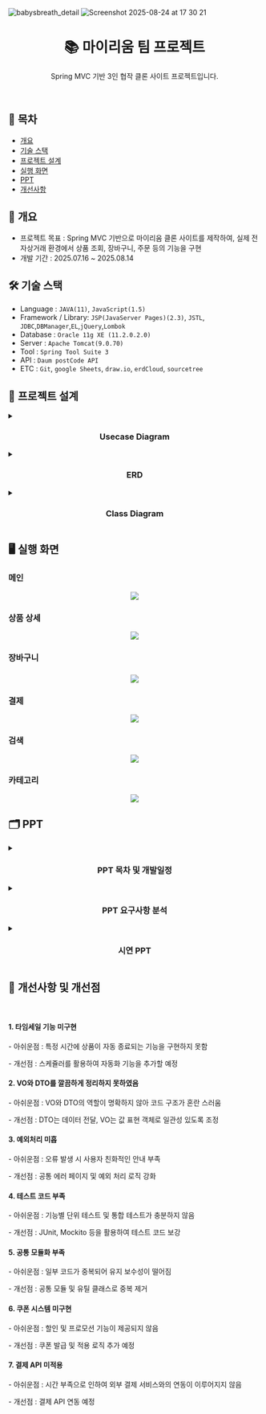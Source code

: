 
![babysbreath_detail](https://github.com/user-attachments/assets/9f1b8e1e-73c1-4067-b591-d0db3fb503de)
![Screenshot 2025-08-24 at 17 30 21](https://github.com/user-attachments/assets/9806a0a3-8eec-46a1-be65-47bafa622215)


<h1 align="center">📚 마이리움 팀 프로젝트</h1>
<p align="center">Spring MVC 기반 3인 협작 클론 사이트 프로젝트입니다.</p>
<br/>

## 📌 목차

- [개요](https://github.com/notuna87/myriumTeamproject#-개요)
- [기술 스택](https://github.com/notuna87/myriumTeamproject#-기술-스택)
- [프로젝트 설계](https://github.com/notuna87/myriumTeamproject#-프로젝트-설계)
- [실행 화면](https://github.com/notuna87/myriumTeamproject#-실행-화면)
- [PPT](https://github.com/notuna87/myriumTeamproject#-PPT)
- [개선사항](https://github.com/notuna87/myriumTeamproject#-개선사항)

## 📖 개요
- 프로젝트 목표 : Spring MVC 기반으로 마이리움 클론 사이트를 제작하여, 실제 전자상거래 환경에서 상품 조회, 장바구니, 주문 등의 기능을 구현
- 개발 기간 : 2025.07.16 ~ 2025.08.14

## 🛠️ 기술 스택
- Language : `JAVA(11)`, `JavaScript(1.5)`
- Framework / Library: `JSP(JavaServer Pages)(2.3)`, `JSTL`, `JDBC`,`DBManager`,`EL`,`jQuery`,`Lombok`
- Database : `Oracle 11g XE (11.2.0.2.0)`
- Server : `Apache Tomcat(9.0.70)`
- Tool : `Spring Tool Suite 3`
- API : `Daum postCode API`
- ETC : `Git`, `google Sheets`, `draw.io`, `erdCloud`, `sourcetree`

## 🧩 프로젝트 설계

<details><summary><h3 align="center">Usecase Diagram</h3></summary>
<img width="1128" height="790" alt="481296084-728d4a85-0932-4a82-9524-97cdfa095230" src="https://github.com/user-attachments/assets/716f55e6-3f78-49a4-a3d9-e2c08a8ed390" />
</details>

<details><summary><h3 align="center">ERD</h3></summary>
<img width="2733" height="1886" alt="Myrium erd" src="https://github.com/user-attachments/assets/888cae06-4c6a-4435-bd6c-eeda52ab09a2" />
</details>
  
<details><summary><h3 align="center">Class Diagram</h3></summary>
<h4>UploadController</h4>
<img width="2200" height="1347" alt="Diagram_UploadController" src="https://github.com/user-attachments/assets/95f413e3-6508-44ee-bc83-0cdf7372487c" />
<h4>TotalReviewController<h4>
<img width="1271" height="724" alt="Diagram_TotalReviewController" src="https://github.com/user-attachments/assets/dbb13257-40bb-40d2-9867-9bc67c14041d" />
<h4>SubController</h4>
<img width="2234" height="1259" alt="Diagram_SubController" src="https://github.com/user-attachments/assets/63e078eb-4fbd-488d-b62b-bbbadb3b3a0e" />
<h4>SearchController</h4>
<img width="1602" height="1185" alt="Diagram_SearchController" src="https://github.com/user-attachments/assets/c6a32127-e257-4edb-be40-6096fcae2cc1" />
<h4>ReviewController</h4>
<img width="2082" height="2085" alt="Diagram_ReviewController" src="https://github.com/user-attachments/assets/72f3a7c4-f4ed-4ef5-9ad1-434e8f8edfd0" />
<h4>ReplyController</h4>
<img width="1509" height="916" alt="Diagram_ReplyController" src="https://github.com/user-attachments/assets/4785b72d-5ece-4531-8113-1b72af856008" />
<h4>PurchaseController</h4>
<img width="2314" height="2085" alt="Diagram_PurchaseController" src="https://github.com/user-attachments/assets/b667aba8-2544-4419-beee-f87191dc0e91" />
<h4>OrderdetailController</h4>
<img width="1209" height="1138" alt="Diagram_OrderdetailController" src="https://github.com/user-attachments/assets/23629644-65fd-427a-ba63-0d745d10b7f2" />
<h4>MypageController</h4>
<img width="1170" height="1208" alt="Diagram_MypageController" src="https://github.com/user-attachments/assets/b71c2c5b-5a30-4c6f-8943-7c2189cd4a99" />
<h4>MemberupdateController</h4>
<img width="1475" height="1119" alt="Diagram_MemberupdateController" src="https://github.com/user-attachments/assets/c41d3ba2-3da9-4512-ba2e-96fe92999f52" />
<h4>MemberRestController</h4>
<img width="1281" height="1069" alt="Diagram_MemberRestController" src="https://github.com/user-attachments/assets/6e85674c-c6fa-415b-b4f8-c66b8209d104" />
<h4>MemberController</h4>
<img width="1932" height="747" alt="Diagram_MemberController" src="https://github.com/user-attachments/assets/a7885bfd-8a0a-465d-850c-6c44a521e04e" />
<h4>JoinController</h4>
<img width="1410" height="851" alt="Diagram_JoinController" src="https://github.com/user-attachments/assets/354d0199-7771-4a95-b8bb-a7cfa15d1484" />
<h4>HomeController</h4>
<img width="1614" height="1330" alt="Diagram_HomeController" src="https://github.com/user-attachments/assets/537ff07b-6190-41de-a97a-6acec7f8c7c4" />
<h4>FindpwController</h4>
<img width="1380" height="927" alt="Diagram_FindpwController" src="https://github.com/user-attachments/assets/2c90fa72-2c4b-4850-a593-5b173c09bc97" />
<h4>FindidController</h4>
<img width="1463" height="1016" alt="Diagram_FindidController" src="https://github.com/user-attachments/assets/d10db07d-b6d8-445e-9751-ff04e4a69b23" />
<h4>EtcController</h4>
<img width="1156" height="576" alt="Diagram_EtcController" src="https://github.com/user-attachments/assets/0b5ba722-2752-456a-a183-6dac795fd5c6" />
<h4>CategoryPageController</h4>
<img width="1675" height="1191" alt="Diagram_CategoryPageController" src="https://github.com/user-attachments/assets/6e3c099b-3f25-4cdb-a017-7d8247bb85a2" />
<h4>CartController</h4>
<img width="1958" height="1352" alt="Diagram_CartController" src="https://github.com/user-attachments/assets/c6afbfb7-04d0-406c-a0e5-74f9bca70d57" />
<h4>AdminReviewController</h4>
<img width="1356" height="978" alt="Diagram_AdminReviewController" src="https://github.com/user-attachments/assets/e189804b-4f76-479c-8d75-3074f949c0c0" />
<h4>AdminProductController</h4>
<img width="1954" height="1348" alt="Diagram_AdminProductController" src="https://github.com/user-attachments/assets/c0eecd98-7b29-40da-9d70-9a2d2638dfb5" />
<h4>AdminOrderController</h4>
<img width="1367" height="951" alt="Diagram_AdminOrderController" src="https://github.com/user-attachments/assets/9d46a3aa-d5d5-47a7-b880-102180798df2" />
<h4>AdminNoticeController</h4>
<img width="1642" height="904" alt="Diagram_AdminNoticeController" src="https://github.com/user-attachments/assets/7f82b528-73ea-4612-afb5-d38c51c161df" />
<h4>AdminMemberController</h4>
<img width="1656" height="991" alt="Diagram_AdminMemberController" src="https://github.com/user-attachments/assets/ed83d685-bea2-42ce-b190-471321abd429" />
<h4>AdminFaqController</h4>
<img width="809" height="567" alt="Diagram_AdminFaqController" src="https://github.com/user-attachments/assets/c1c378c6-3086-4147-ab8e-f430d6b41a65" />
<h4>AdminBoardController</h4>
<img width="2361" height="1100" alt="Diagram_AdminBoardController" src="https://github.com/user-attachments/assets/7edb5e8d-b6d8-443f-9a1f-3b4263d580ee" />
</details>



## 🖥️ 실행 화면
<h3>메인</h3>
<p align="center"><img src="https://github.com/user-attachments/assets/ef5dc2a7-da83-43db-af32-845f733411e0"></p>

<h3>상품 상세</h3>
<p align="center"><img src="https://github.com/user-attachments/assets/ac1a4d1e-e2a7-431b-a43b-da66421e2359"></p>

<h3>장바구니<h3>
<p align="center"><img src="https://github.com/user-attachments/assets/94105129-9a49-4673-b761-221f3155469a"></p>

<h3>결제</h3>
<p align="center"><img src="https://github.com/user-attachments/assets/84571e25-3010-4564-bf73-496e1f1d667c"></p>

<h3>검색</h3>
<p align="center"><img src="https://github.com/user-attachments/assets/3155a1c4-f48b-4515-b347-88c7d252b367"></p>

<h3>카테고리</h3>
<p align="center"><img src="https://github.com/user-attachments/assets/6d30afd5-77c7-4123-a599-f86b09ec75de"></p>

## 🗂️ PPT

<details><summary><h3 align="center">PPT 목차 및 개발일정</h3></summary>
<img src="https://github.com/user-attachments/assets/0c7566e0-98d8-444c-b752-87bdd9ff39fe">
<img src="https://github.com/user-attachments/assets/7859a4c9-68b3-499f-8891-12a691d6e666">
<img src="https://github.com/user-attachments/assets/7e75b973-a23a-4271-b7b7-27b3d5e11b3d">
</details>

<details><summary><h3 align="center">PPT 요구사항 분석</h3></summary>
<img src="https://github.com/user-attachments/assets/662b80c2-47f9-4246-82e3-4785ae248eca">
<img src="https://github.com/user-attachments/assets/d63f9016-80c4-4353-953c-869372439fab">
<img src="https://github.com/user-attachments/assets/10fe6205-4dea-43a6-8267-0773a6b78687">
<img src="https://github.com/user-attachments/assets/4b550a94-e6c8-42bd-89b8-a2aa0aec6865">
<img src="https://github.com/user-attachments/assets/26d592eb-c459-44ec-989e-9e3e853ee818">
<img src="https://github.com/user-attachments/assets/7b2a5041-284e-4413-af0c-e8160769cb9b">
<img src="https://github.com/user-attachments/assets/ee02d855-414f-4a90-95d4-3ebab1f0670d">
<img src="https://github.com/user-attachments/assets/e69b80f6-e56d-4c33-aa74-0971f372ba90">
<img src="https://github.com/user-attachments/assets/86f04487-3f84-4fe0-a643-b11081c78be0">
<img src="https://github.com/user-attachments/assets/386848c0-bd38-4cf3-b585-e3f972262e6d">
<img src="https://github.com/user-attachments/assets/b0f48cac-3515-49f6-8573-af06321d99c2">
<img src="https://github.com/user-attachments/assets/5665bc16-1651-4533-8e5d-786aa75bd3fb">
<img src="https://github.com/user-attachments/assets/b7d9f29b-f1d8-47c8-988b-b603eac2be13">
<img src="https://github.com/user-attachments/assets/075d654c-c7d7-4576-bfdf-168da1681f14">
<img src="https://github.com/user-attachments/assets/223e9762-6d91-4dd4-b3f4-b2a0aa1643dc">
<img src="https://github.com/user-attachments/assets/b36a7520-4b27-42e5-9127-ff3567eb5a45">
<img src="https://github.com/user-attachments/assets/0c4c3ea0-da8c-4762-ac04-3a686d0253fe">
<img src="https://github.com/user-attachments/assets/27a24dab-6803-47d7-b810-51e90f14bdee">
<img src="https://github.com/user-attachments/assets/5054a679-b042-418c-a2ab-063a4383dadb">
<img src="https://github.com/user-attachments/assets/e0f7e333-0629-463c-b097-87db244a576d">
<img src="https://github.com/user-attachments/assets/ec173492-d802-4488-8b60-39114c158317">
<img src="https://github.com/user-attachments/assets/c9a5368b-8a14-4bd9-bcc9-0543237dcb07">
<img src="https://github.com/user-attachments/assets/6fb18fcd-0989-418e-be42-5b94b02897d5">
<img src="https://github.com/user-attachments/assets/33aa5291-3db7-4cf8-9ee6-92352f864bb5">
<img src="https://github.com/user-attachments/assets/0c759390-41c3-47fc-8488-b8656e6b3270">
<img src="https://github.com/user-attachments/assets/d435e2b3-0c1d-4b60-8ef9-53d15b74c54a">
<img src="https://github.com/user-attachments/assets/0f235dde-6de9-4a0b-8efc-98138151e85c">
<img src="https://github.com/user-attachments/assets/8019b3cf-53f7-4628-aeef-16aa1bfb4b7f">
<img src="https://github.com/user-attachments/assets/33e58a6a-736c-424d-b8cd-8032f4cd2429">
<img src="https://github.com/user-attachments/assets/9a0d4348-0cf1-41da-a03a-29fdc56ac898">
<img src="https://github.com/user-attachments/assets/1851f43d-8f91-49d0-87ae-316105dcb464">
<img src="https://github.com/user-attachments/assets/242f2bcf-a4c8-4a1e-860c-36be2e02e01c">
<img src="https://github.com/user-attachments/assets/e6314844-866f-444a-ad56-ddf4a2f8232e">
<img src="https://github.com/user-attachments/assets/48d3b608-e56f-4b74-825d-d8f6f776106a">
<img src="https://github.com/user-attachments/assets/c93cb956-73bc-45cf-8668-ca352dd6474a">
<img src="https://github.com/user-attachments/assets/40e72a5f-b334-48fc-b273-624ced3f9f23">
<img src="https://github.com/user-attachments/assets/3d3db4f2-e89a-427d-9d31-3a6fd711dfe1">
<img src="https://github.com/user-attachments/assets/df4727ba-a4f9-4387-80c7-bd6a146428bb">
<img src="https://github.com/user-attachments/assets/97cd308e-3210-4687-849c-9d4b7b0e7a6f">
</details>


<details><summary><h3 align="center">시연 PPT</h3></summary>
<img src="https://github.com/user-attachments/assets/a8791688-42c5-4d8c-9188-751dddfc5b99">
<img src="https://github.com/user-attachments/assets/2942bd7e-acfb-461e-b35d-87e741c42b2f">
<img src="https://github.com/user-attachments/assets/4271ad11-53c4-43ed-b53e-71ef8bade458">
<img src="https://github.com/user-attachments/assets/0d0a0782-e281-4e16-8c11-21898f83051c">
<img src="https://github.com/user-attachments/assets/6bbbcb54-6717-443a-a1f6-26455b70e183">
<img src="https://github.com/user-attachments/assets/ac79e2ce-46c1-44e2-b738-38b6985a3ff9">
<img src="https://github.com/user-attachments/assets/3ec7ed7d-75ad-4c87-a7a1-c708728e3097">
<img src="https://github.com/user-attachments/assets/2dd58000-0091-4b42-ad8a-1720d6ebb798">
<img src="https://github.com/user-attachments/assets/28842885-8775-443d-a9b2-765a36def45a">
<img src="https://github.com/user-attachments/assets/24dbbe3d-a9aa-47c7-aa54-1f1fa581be94">
<img src="https://github.com/user-attachments/assets/22905df1-a5cf-4eb9-a279-8d83b76f53f6">
<img src="https://github.com/user-attachments/assets/9b60f928-04a0-4b94-b2d3-e7ad75e79222">
<img src="https://github.com/user-attachments/assets/d3660a00-eb41-4565-9655-a6394c422ae6">
<img src="https://github.com/user-attachments/assets/e98537eb-de24-4abe-ab68-99abbe16fc52">
</details>

## 🚀 개선사항 및 개선점
</br>

<h4>1. 타임세일 기능 미구현</h4>
<p>- 아쉬운점 : 특정 시간에 상품이 자동 종료되는 기능을 구현하지 못함</p>
<p>- 개선점 : 스케쥴러를 활용하여 자동화 기능을 추가할 예정</p>

<h4>2. VO와 DTO를 깔끔하게 정리하지 못하였음</h4>
<p>- 아쉬운점 : VO와 DTO의 역할이 명확하지 않아 코드 구조가 혼란 스러움</p>
<p>- 개선점 : DTO는 데이터 전달, VO는 값 표현 객체로 일관성 있도록 조정</p>

<h4>3. 예외처리 미흡</h4>
<p>- 아쉬운점 : 오류 발생 시 사용자 친화적인 안내 부족</p>
<p>- 개선점 : 공통 에러 페이지 및 예외 처리 로직 강화</p>

<h4>4. 테스트 코드 부족</h4>
<p>- 아쉬운점 : 기능별 단위 테스트 및 통합 테스트가 충분하지 않음</p>
<p>- 개선점 : JUnit, Mockito 등을 활용하여 테스트 코드 보강</p>

<h4>5. 공통 모듈화 부족</h4>
<p>- 아쉬운점 : 일부 코드가 중복되어 유지 보수성이 떨어짐</p>
<p>- 개선점 : 공통 모듈 및 유틸 클래스로 중복 제거</p>

<h4>6. 쿠폰 시스템 미구현</h4>
<p>- 아쉬운점 : 할인 및 프로모션 기능이 제공되지 않음 </p>
<p>- 개선점 : 쿠폰 발급 및 적용 로직 추가 예정</p>

<h4>7. 결제 API 미적용</h4>
<p>- 아쉬운점 : 시간 부족으로 인하여 외부 결제 서비스와의 연동이 이루어지지 않음 </p>
<p>- 개선점 : 결제 API 연동 예정</p>
